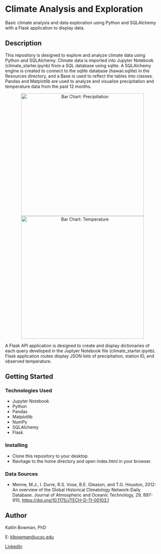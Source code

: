 # Climate Analysis and Exploration 

Basic climate analysis and data exploration using Python and SQLAlchemy with a Flask application to display data.

## Description

This repository is designed to explore and analyze climate data using Python and SQLAlchemy. Climate data is imported into Jupyter Notebook (climate_starter.ipynb) from a SQL database using sqlite. A SQLAlchemy engine is created to connect to the sqlite database (hawaii.sqlite) in the Resources directory, and a Base is used to reflect the tables into classes. Pandas and Matplotlib are used to analyze and visualize precipitation and temperature data from the past 12 months. 

<p align="center">
  <img src="https://user-images.githubusercontent.com/74067302/146426590-1af40c96-2eb9-41bf-8c24-91a2f3255091.png" alt="Bar Chart: Precipitation" width="400"/>
  <img src="https://user-images.githubusercontent.com/74067302/146426600-9f1b4237-d2d7-42b4-bedd-50bd08b6a4d5.png" alt="Bar Chart: Temperature" width="400"/>
</p>

A Flask API application is designed to create and display dictionaries of each query developed in the Juptyer Notebook file (climate_starter.ipynb). Flask application routes display JSON lists of precipitation, station ID, and observed temperature. 

## Getting Started

### Technologies Used 

* Jupyter Notebook
* Python
* Pandas
* Matplotlib
* NumPy
* SQLAlchemy
* Flask

### Installing

* Clone this repository to your desktop.
* Navitage to the home directory and open index.html in your browser.

### Data Sources

* Menne, M.J., I. Durre, R.S. Vose, B.E. Gleason, and T.G. Houston, 2012: An overview of the Global Historical Climatology Network-Daily Database. Journal of Atmospheric and Oceanic Technology, 29, 897-910, https://doi.org/10.1175/JTECH-D-11-00103.1


## Author

Katlin Bowman, PhD

E: klbowman@ucsc.edu

[LinkedIn](https://www.linkedin.com/in/katlin-bowman/)
